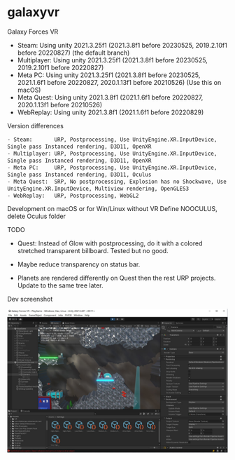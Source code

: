 # galaxyvr
Galaxy Forces VR

- Steam:       Using unity 2021.3.25f1 (2021.3.8f1 before 20230525, 2019.2.10f1 before 20220827) (the default branch)
- Multiplayer: Using unity 2021.3.25f1 (2021.3.8f1 before 20230525, 2019.2.10f1 before 20220827)
- Meta PC:     Using unity 2021.3.25f1 (2021.3.8f1 before 20230525, 2021.1.6f1 before 20220827, 2020.1.13f1 before 20210526) (Use this on macOS)
- Meta Quest:  Using unity 2021.3.8f1 (2021.1.6f1 before 20220827, 2020.1.13f1 before 20210526)
- WebReplay:   Using unity 2021.3.8f1 (2021.1.6f1 before 20220829)

Version differences

```
- Steam:       URP, Postprocessing, Use UnityEngine.XR.InputDevice, Single pass Instanced rendering, D3D11, OpenXR
- Multiplayer: URP, Postprocessing, Use UnityEngine.XR.InputDevice, Single pass Instanced rendering, D3D11, OpenXR
- Meta PC:     URP, Postprocessing, Use UnityEngine.XR.InputDevice, Single pass Instanced rendering, D3D11, Oculus
- Meta Quest:  SRP, No postprocessing, Explosion has no Shockwave, Use UnityEngine.XR.InputDevice, Multiview rendering, OpenGLES3
- WebReplay:   URP, Postprocessing, WebGL2
```

Development on macOS or for Win/Linux without VR
Define NOOCULUS, delete Oculus folder

TODO

* Quest: Instead of Glow with postprocessing, do it with a colored stretched transparent billboard.
 Tested but no good.

* Maybe reduce transparency on status bar.

* Planets are rendered differently on Quest then the rest URP projects.
 Update to the same tree later.

Dev screenshot

![Current dev screenshot](/gfx_dev/bloom_editor.jpg)